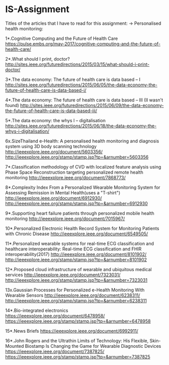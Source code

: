 # IS-Assignment
Titles of the articles that I have to read for this assignment:
-> Personalised health monitoring:

1*.Cognitive Computing and the Future of Health Care 
https://pulse.embs.org/may-2017/cognitive-computing-and-the-future-of-health-care/

2*.What should I print, doctor?
http://sites.ieee.org/futuredirections/2015/03/15/what-should-i-print-doctor/

3*.The data economy: The future of health care is data based – I
http://sites.ieee.org/futuredirections/2015/06/05/the-data-economy-the-future-of-health-care-is-data-based-i/

4*.The data economy: The future of health care is data based – III (II wasn't found)
http://sites.ieee.org/futuredirections/2015/06/09/the-data-economy-the-future-of-health-care-is-data-based-iii/

5*.The data economy: the whys I – digitalisation
http://sites.ieee.org/futuredirections/2015/06/18/the-data-economy-the-whys-i-digitalisation/

6x.SizeThailand e-Health: A personalised health monitoring and diagnosis system using 3D body scanning technology
http://ieeexplore.ieee.org/document/5603356/
http://ieeexplore.ieee.org/stamp/stamp.jsp?tp=&arnumber=5603356

7*.Classification methodology of CVD with localized feature analysis using Phase Space Reconstruction targeting 
personalized remote health monitoring
http://ieeexplore.ieee.org/document/7868773/

8*.Complexity Index From a Personalized Wearable Monitoring System for Assessing Remission in Mental Health(uses a "T-shirt")
http://ieeexplore.ieee.org/document/6912930/
http://ieeexplore.ieee.org/stamp/stamp.jsp?tp=&arnumber=6912930

9*.Supporting heart failure patients through personalized mobile health monitoring
http://ieeexplore.ieee.org/document/7015967/

10*.Personalized Electronic Health Record System for Monitoring Patients with Chronic Disease
http://ieeexplore.ieee.org/document/6549505/

11*.Personalized wearable systems for real-time ECG classification and healthcare interoperability: 
Real-time ECG classification and FHIR interoperability(2017)
http://ieeexplore.ieee.org/document/8101902/
http://ieeexplore.ieee.org/stamp/stamp.jsp?tp=&arnumber=8101902

12*.Proposed cloud infrastructure of wearable and ubiquitous medical services
http://ieeexplore.ieee.org/document/7323031/
http://ieeexplore.ieee.org/stamp/stamp.jsp?tp=&arnumber=7323031

13x.Gaussian Processes for Personalized e-Health Monitoring With Wearable Sensors
http://ieeexplore.ieee.org/document/6238311/
http://ieeexplore.ieee.org/stamp/stamp.jsp?tp=&arnumber=6238311

14*.Bio-integrated electronics
https://ieeexplore.ieee.org/document/6478958/
https://ieeexplore.ieee.org/stamp/stamp.jsp?tp=&arnumber=6478958

15*.News Briefs
https://ieeexplore.ieee.org/document/6992911/

16*.John Rogers and the Ultrathin Limits of Technology: His Flexible, Skin-Mounted Biostamp Is Changing the Game for Wearable Diagnostic Devices
https://ieeexplore.ieee.org/document/7387825/
https://ieeexplore.ieee.org/stamp/stamp.jsp?tp=&arnumber=7387825


